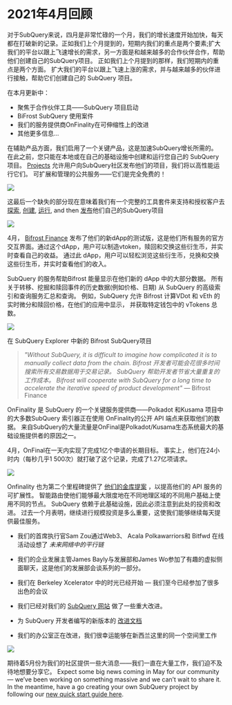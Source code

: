 # 2021年4月回顾

对于SubQuery来说，四月是非常忙碌的一个月，我们的增长速度开始加快，每天都在打破新的记录。正如我们上个月提到的，短期内我们的重点是两个要素;扩大我们的平台以跟上飞速增长的需求，另一方面是和越来越多的合作伙伴合作，帮助他们创建自己的SubQuery项目。 正如我们上个月提到的那样，我们短期内的重点是两个方面。 扩大我们的平台以跟上飞速上涨的需求，并与越来越多的伙伴进行接触，帮助它们创建自己的 SubQuery 项目。

在本月更新中：

- 聚焦于合作伙伴工具——SubQuery 项目启动
- BiFrost SubQuery 使用案件
- 我们的服务提供商OnFinality在可伸缩性上的改进
- 其他更多信息...

在辅助产品方面，我们启用了一个关键产品，这是加速SubQuery增长所需的。 在此之前，您只能在本地或在自己的基础设施中创建和运行您自己的 SubQuery 项目。 [Projects](https://project.subquery.network/) 允许用户向SubQuery社区发布他们的项目，我们将以高性能运行它们。 可扩展和管理的公共服务——它们是完全免费的！

![](https://miro.medium.com/max/1400/0*zZkmiEq5g2BbAxfl)

这最后一个缺失的部分现在意味着我们有一个完整的工具套件来支持和授权客户去 [探索](https://explorer.subquery.network/), [创建](https://doc.subquery.network/quickstart.html), [运行](https://doc.subquery.network/run/indexing_query.html), and then [发布](https://doc.subquery.network/publish/publish.html#benefits)他们自己的SubQuery项目

![](https://miro.medium.com/max/1400/0*pDQgyo3phe2ZcMml)

4月， [Bifrost Finance](https://bifrost.finance/) 发布了他们的新dApp的测试版，这是他们所有服务的官方交互界面。通过这个dApp，用户可以制造vtoken，赎回和交换这些衍生币，并实时查看自己的收益。 通过此 dApp，用户可以轻松浏览这些衍生币，兑换和交换这些衍生币，并实时查看他们的收入。

SubQuery 的服务帮助Bifrost 能量显示在他们新的 dApp 中的大部分数据。 所有关于转移、挖掘和赎回事件的历史数据(例如价格、日期) 从 SubQuery 的高级索引和查询服务汇总和查询。 例如，SubQuery 允许 Bifrost 计算VDot 和 vEth 的实时微分和赎回价格，在他们的应用中显示， 并获取特定钱包中的 vTokens 总数。

![](https://miro.medium.com/max/1400/0*heWoX8Kw1nm1iYd9)

在 SubQuery Explorer 中新的 Bifrost SubQuery项目

> _"Without SubQuery, it is difficult to imagine how complicated it is to manually collect data from the chain. Bifrost 开发者可能会花很多时间搜索所有交易数据用于交易记录。 SubQuery 帮助开发者节省大量重复的工作成本。 Bifrost will cooperate with SubQuery for a long time to accelerate the iterative speed of product development"_ — Bifrost Finance

OnFinality 是 SubQuery 的一个关键服务提供商——Polkadot 和Kusama 项目中的大多数SubQuery 索引器正在使用 OnFinality的公开 API 端点来获取他们的数据。 来自SubQuery的大量流量是OnFinal是Polkadot/Kusama生态系统最大的基础设施提供者的原因之一。

4月，OnFinal在一天内实现了完成1亿个申请的长期目标。 事实上，他们在24小时内（每秒几乎1 500次）就打破了这个记录，完成了1.27亿项请求。

![](https://miro.medium.com/max/1400/0*FLq4vXluI9CTiBQ8)

Onfinality 也为第二个里程碑提供了 [他们的金库提案](https://kusama.polkassembly.io/treasury/72) ，以提高他们的 API 服务的可扩展性。 智能路由使他们能够最大限度地在不同地理区域的不同用户基础上使用不同的节点。 SubQuery 依赖于此基础设施，因此必须注意到此处的投资和改进。 过去一个月表明，继续进行规模投资是多么重要，这使我们能够继续每天提供最佳服务。

- 我们的首席执行官Sam Zou通过Web3、 Acala Polkawarriors和 Bitfwd 在线活动设想了 _未来网络中的平行链_

- 我们的企业发展主管James Bayly与发展部和James Wo参加了有趣的虚拟侧面聊天，这是他们的发展部会谈系列的一部分。

- 我们在 Berkeley Xcelerator 中的时光已经开始 — 我们至今已经参加了很多出色的会议
- 我们已经对我们的 [SubQuery 网站](https://subquery.network/) 做了一些重大改进。
- 为 SubQuery 开发者编写的新版本的 [改进文档](https://doc.subquery.network/)
- 我们的办公室正在改进，我们很幸运能够在新西兰这里的同一个空间里工作

![](https://miro.medium.com/max/1400/0*cOsJ2TLa4yqpY0Ig)

期待着5月份为我们的社区提供一些大消息——我们一直在大量工作，我们迫不及待地想要分享它。 Expect some big news coming in May for our community — we’ve been working on something massive and we can’t wait to share it. In the meantime, have a go creating your own SubQuery project by following our [new quick start guide here](https://doc.subquery.network/quickstart.html).
